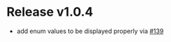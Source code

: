 # Release v1.0.4

- add enum values to be displayed properly via [#139](https://github.com/Skarlso/crd-to-sample-yaml/pull/139)
